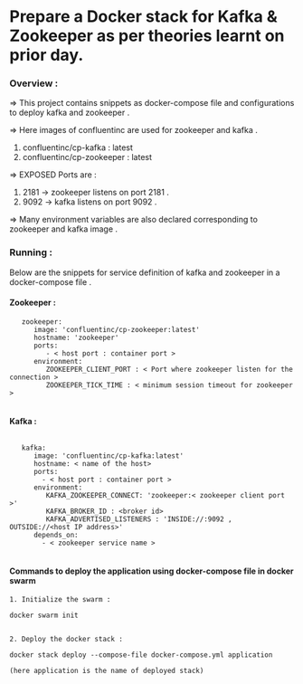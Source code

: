 # Prepare a Docker stack for Kafka & Zookeeper as per theories learnt on prior day.

### Overview :

=> This project contains snippets as docker-compose file and configurations to deploy kafka and zookeeper . 

=> Here images of confluentinc are used for zookeeper and kafka .

1. confluentinc/cp-kafka : latest
2. confluentinc/cp-zookeeper : latest

=> EXPOSED Ports are : 

1.  2181 ->  zookeeper listens on port 2181 .
2.  9092 ->  kafka listens on port 9092 .

=> Many environment variables are also declared corresponding to zookeeper and kafka image .


### Running : 

Below are the snippets for service definition of kafka and zookeeper in a docker-compose file . 


#### Zookeeper :

```
   zookeeper:
      image: 'confluentinc/cp-zookeeper:latest'
      hostname: 'zookeeper'
      ports:
         - < host port : container port > 
      environment:
         ZOOKEEPER_CLIENT_PORT : < Port where zookeeper listen for the connection >
         ZOOKEEPER_TICK_TIME : < minimum session timeout for zookeeper >
         
```

#### Kafka :

```

   kafka:
      image: 'confluentinc/cp-kafka:latest'
      hostname: < name of the host>
      ports:
        - < host port : container port >
      environment:
         KAFKA_ZOOKEEPER_CONNECT: 'zookeeper:< zookeeper client port >'
         KAFKA_BROKER_ID : <broker id>
         KAFKA_ADVERTISED_LISTENERS : 'INSIDE://:9092 , OUTSIDE://<host IP address>'
      depends_on:
        - < zookeeper service name >
  

```


#### Commands to deploy the application using docker-compose file in docker swarm

```
1. Initialize the swarm :

docker swarm init


2. Deploy the docker stack : 

docker stack deploy --compose-file docker-compose.yml application

(here application is the name of deployed stack)

```
